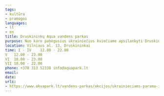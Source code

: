 ```yaml
---
tags:
- kultūra
- pramogos
languages:
- lt
- en
title: Druskininkų Aqua vandens parkas
purpose: Nuo karo pabėgusius ukrainiečius kviečiame apsilankyti Druskininkų vandens parke NEMOKAMAI, kasose tereikia pateikti Ukrainos pilietybę įrodantį dokumentą su nuotrauka arba vaiko gimimo liudijimą. Esame paruošę ir maudynėms būtinų daiktų (maudymosi kostiumėlių, šlepečių, rankšluosčių, nardymo akinukų ir pan.), jeigu būtų poreikis neturintiems pasiimti.
location: Vilniaus al. 13, Druskininkai
time: I - IV    12.00 - 22.00
V	12.00 - 23.00
VI	10.00 - 23.00
VII	10.00 - 22.00
phone: +370 313 52338 info@aquapark.lt
email: 
date: 
urls:
- https://www.akvapark.lt/vandens-parkas/akcijos/ukrainieciams-parama-is-musu-visu/
---
```


